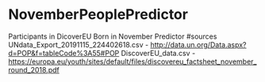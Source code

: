 # NovemberPeoplePredictor
Participants in DicoverEU Born in November Predictor
#sources
UNdata_Export_20191115_224402618.csv - http://data.un.org/Data.aspx?d=POP&f=tableCode%3A55#POP
DiscoverEU_data.csv - https://europa.eu/youth/sites/default/files/discovereu_factsheet_november_round_2018.pdf
